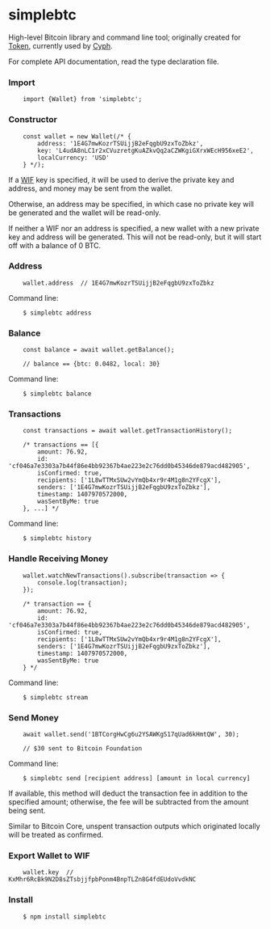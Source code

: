 simplebtc
==============

High-level Bitcoin library and command line tool; originally created for [Token](http://ychacks.challengepost.com/submissions/25791-token), currently used by [Cyph](https://www.cyph.com).

For complete API documentation, read the type declaration file.

### Import

```
	import {Wallet} from 'simplebtc';
```

### Constructor

```
	const wallet = new Wallet(/* {
		address: '1E4G7mwKozrTSUijjB2eFqgbU9zxToZbkz',
		key: 'L4udA8nLC1r2xCVuzretgKuAZkvQq2aCZWKgiGXrxWEcH956xeE2',
		localCurrency: 'USD'
	} */);
```

If a [WIF](https://en.bitcoin.it/wiki/Wallet_import_format) key is specified, it will be used to derive the private key and address, and money may be sent from the wallet.

Otherwise, an address may be specified, in which case no private key will be generated and the wallet will be read-only.

If neither a WIF nor an address is specified, a new wallet with a new private key and address will be generated. This will not be read-only, but it will start off with a balance of 0 BTC.

### Address

```
	wallet.address	// 1E4G7mwKozrTSUijjB2eFqgbU9zxToZbkz
```

Command line:

```
	$ simplebtc address
```

### Balance

```
	const balance = await wallet.getBalance();

	// balance == {btc: 0.0482, local: 30}
```

Command line:

```
	$ simplebtc balance
```

### Transactions

```
	const transactions = await wallet.getTransactionHistory();

	/* transactions == [{
		amount: 76.92,
		id: 'cf046a7e3303a7b44f86e4bb92367b4ae223e2c76dd0b45346de879acd482905',
		isConfirmed: true,
		recipients: ['1L8wTTMxSUw2vYmQb4xr9r4M1g8n2YFcgX'],
		senders: ['1E4G7mwKozrTSUijjB2eFqgbU9zxToZbkz'],
		timestamp: 1407970572000,
		wasSentByMe: true
	}, ...] */
```

Command line:

```
	$ simplebtc history
```

### Handle Receiving Money

```
	wallet.watchNewTransactions().subscribe(transaction => {
		console.log(transaction);
	});

	/* transaction == {
		amount: 76.92,
		id: 'cf046a7e3303a7b44f86e4bb92367b4ae223e2c76dd0b45346de879acd482905',
		isConfirmed: true,
		recipients: ['1L8wTTMxSUw2vYmQb4xr9r4M1g8n2YFcgX'],
		senders: ['1E4G7mwKozrTSUijjB2eFqgbU9zxToZbkz'],
		timestamp: 1407970572000,
		wasSentByMe: true
	} */
```

Command line:

```
	$ simplebtc stream
```

### Send Money

```
	await wallet.send('1BTCorgHwCg6u2YSAWKgS17qUad6kHmtQW', 30);

	// $30 sent to Bitcoin Foundation
```

Command line:

```
	$ simplebtc send [recipient address] [amount in local currency]
```

If available, this method will deduct the transaction fee in addition to the specified amount; otherwise, the fee will be subtracted from the amount being sent.

Similar to Bitcoin Core, unspent transaction outputs which originated locally will be treated as confirmed.

### Export Wallet to WIF

```
	wallet.key	// KxMhr6RcBk9N2D8sZTsbjjfpbPonm4BnpTLZn8G4fdEUdoVvdkNC
```

### Install

```
	$ npm install simplebtc
```
